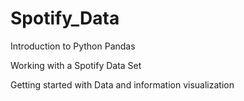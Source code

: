 # Spotify_Data

Introduction to Python Pandas

Working with a Spotify Data Set

Getting started with Data and information visualization
